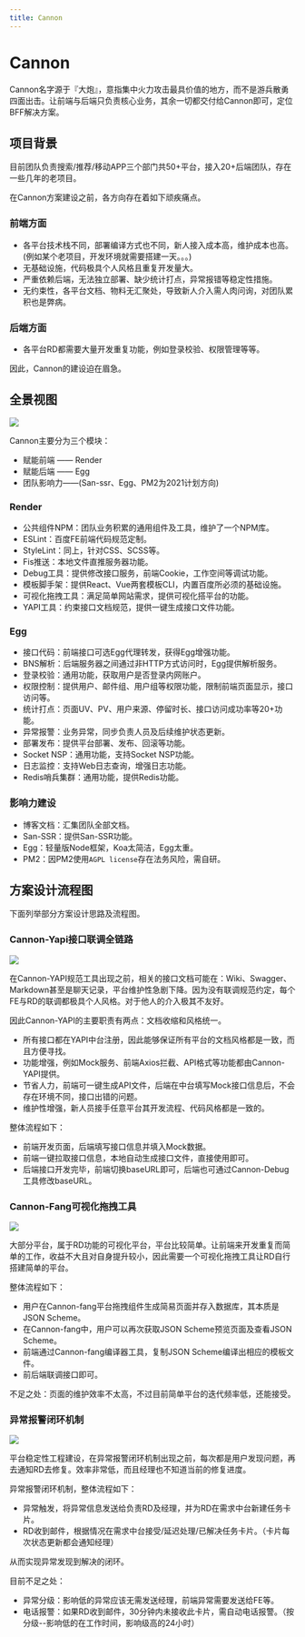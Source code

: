```yaml
---
title: Cannon
---
```


# Cannon

Cannon名字源于『大炮』，意指集中火力攻击最具价值的地方，而不是游兵散勇四面出击。让前端与后端只负责核心业务，其余一切都交付给Cannon即可，定位BFF解决方案。

## 项目背景

目前团队负责搜索/推荐/移动APP三个部门共50+平台，接入20+后端团队，存在一些几年的老项目。

在Cannon方案建设之前，各方向存在着如下顽疾痛点。

### 前端方面

* 各平台技术栈不同，部署编译方式也不同，新人接入成本高，维护成本也高。(例如某个老项目，开发环境就需要搭建一天。。。)
* 无基础设施，代码极具个人风格且重复开发量大。
* 严重依赖后端，无法独立部署、缺少统计打点，异常报错等稳定性措施。
* 无约束性，各平台文档、物料无汇聚处，导致新人介入需人肉问询，对团队累积也是弊病。

### 后端方面

* 各平台RD都需要大量开发重复功能，例如登录校验、权限管理等等。

因此，Cannon的建设迫在眉急。

## 全景视图

![](https://raw.githubusercontent.com/yuhongjing/img-folder/master/img/20210124115813.png)

Cannon主要分为三个模块：

* 赋能前端 —— Render
* 赋能后端 —— Egg
* 团队影响力——(San-ssr、Egg、PM2为2021计划方向)

### Render

* 公共组件NPM：团队业务积累的通用组件及工具，维护了一个NPM库。
* ESLint：百度FE前端代码规范定制。
* StyleLint：同上，针对CSS、SCSS等。
* Fis推送：本地文件直推服务器功能。
* Debug工具：提供修改接口服务，前端Cookie，工作空间等调试功能。
* 模板脚手架：提供React、Vue两套模板CLI，内置百度所必须的基础设施。
* 可视化拖拽工具：满足简单网站需求，提供可视化搭平台的功能。
* YAPI工具：约束接口文档规范，提供一键生成接口文件功能。

### Egg

* 接口代码：前端接口可选Egg代理转发，获得Egg增强功能。
* BNS解析：后端服务器之间通过非HTTP方式访问时，Egg提供解析服务。
* 登录校验：通用功能，获取用户是否登录内网账户。
* 权限控制：提供用户、邮件组、用户组等权限功能，限制前端页面显示，接口访问等。
* 统计打点：页面UV、PV、用户来源、停留时长、接口访问成功率等20+功能。
* 异常报警：业务异常，同步负责人员及后续维护状态更新。
* 部署发布：提供平台部署、发布、回滚等功能。
* Socket NSP：通用功能，支持Socket NSP功能。
* 日志监控：支持Web日志查询，增强日志功能。
* Redis哨兵集群：通用功能，提供Redis功能。

### 影响力建设

* 博客文档：汇集团队全部文档。
* San-SSR：提供San-SSR功能。
* Egg：轻量版Node框架，Koa太简洁，Egg太重。
* PM2：因PM2使用`AGPL license`存在法务风险，需自研。

## 方案设计流程图

下面列举部分方案设计思路及流程图。

### Cannon-Yapi接口联调全链路

![](https://raw.githubusercontent.com/yuhongjing/img-folder/master/img/8D1F086A-2560-40E5-87D0-14CFA267931D.png)

在Cannon-YAPI规范工具出现之前，相关的接口文档可能在：Wiki、Swagger、Markdown甚至是聊天记录，平台维护性急剧下降。因为没有联调规范约定，每个FE与RD的联调都极具个人风格。对于他人的介入极其不友好。

因此Cannon-YAPI的主要职责有两点：文档收缩和风格统一。

* 所有接口都在YAPI中台注册，因此能够保证所有平台的文档风格都是一致，而且方便寻找。
* 功能增强，例如Mock服务、前端Axios拦截、API格式等功能都由Cannon-YAPI提供。
* 节省人力，前端可一键生成API文件，后端在中台填写Mock接口信息后，不会存在环境不同，接口出错的问题。
* 维护性增强，新人员接手任意平台其开发流程、代码风格都是一致的。

整体流程如下：

* 前端开发页面，后端填写接口信息并填入Mock数据。
* 前端一键拉取接口信息，本地自动生成接口文件，直接使用即可。
* 后端接口开发完毕，前端切换baseURL即可，后端也可通过Cannon-Debug工具修改baseURL。

### Cannon-Fang可视化拖拽工具

![](https://raw.githubusercontent.com/yuhongjing/img-folder/master/img/Cannon-fang.png)

大部分平台，属于RD功能的可视化平台，平台比较简单。让前端来开发重复而简单的工作，收益不大且对自身提升较小，因此需要一个可视化拖拽工具让RD自行搭建简单的平台。

整体流程如下：

* 用户在Cannon-fang平台拖拽组件生成简易页面并存入数据库，其本质是JSON Scheme。
* 在Cannon-fang中，用户可以再次获取JSON Scheme预览页面及查看JSON Scheme。
* 前端通过Cannon-fang编译器工具，复制JSON Scheme编译出相应的模板文件。
* 前后端联调接口即可。

不足之处：页面的维护效率不太高，不过目前简单平台的迭代频率低，还能接受。

### 异常报警闭环机制

![](https://raw.githubusercontent.com/yuhongjing/img-folder/master/img/%E5%BC%82%E5%B8%B8%E6%8A%A5%E8%AD%A6.png)

平台稳定性工程建设，在异常报警闭环机制出现之前，每次都是用户发现问题，再去通知RD去修复。效率非常低，而且经理也不知道当前的修复进度。

异常报警闭环机制，整体流程如下：

* 异常触发，将异常信息发送给负责RD及经理，并为RD在需求中台新建任务卡片。
* RD收到邮件，根据情况在需求中台接受/延迟处理/已解决任务卡片。（卡片每次状态更新都会通知经理）

从而实现异常发现到解决的闭环。

目前不足之处：

* 异常分级：影响低的异常应该无需发送经理，前端异常需要发送给FE等。
* 电话报警：如果RD收到邮件，30分钟内未接收此卡片，需自动电话报警。（按分级--影响低的在工作时间，影响级高的24小时）